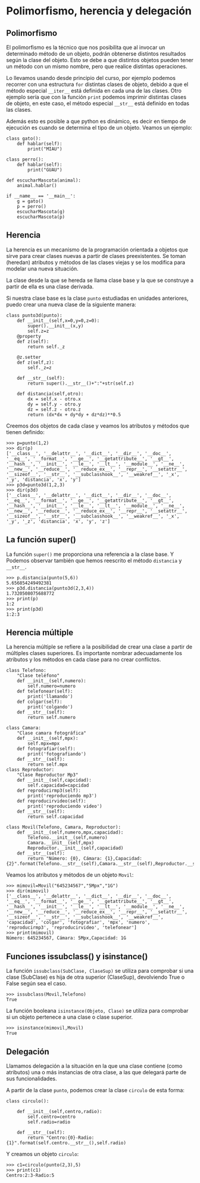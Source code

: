# Polimorfismo, herencia y delegación
	
## Polimorfismo

El polimorfismo es la técnico que nos posibilita que al invocar un determinado método de un objeto, podrán obtenerse distintos resultados según la clase del objeto. Esto se debe a que distintos objetos pueden tener un método con un mismo nombre, pero que realice distintas operaciones.

Lo llevamos usando desde principio del curso, por ejemplo podemos recorrer con una estructura `for` distintas clases de objeto, debido a que el método especial `__iter__` está definida en cada una de las clases. Otro ejemplo sería que con la función `print` podemos imprimir distintas clases de objeto, en este caso, el método especial `__str__` está definido en todas las clases.

Además esto es posible a que python es dinámico, es decir en tiempo de ejecución es cuando se determina el tipo de un objeto. Veamos un ejemplo:

	class gato():
		def hablar(self):
			print("MIAU")	

	class perro():
		def hablar(self):
			print("GUAU")	

	def escucharMascota(animal):
		animal.hablar()	

	if __name__ == '__main__':
		g = gato()
		p = perro()
		escucharMascota(g)
		escucharMascota(p)

## Herencia

La herencia es un mecanismo de la programación orientada a objetos que sirve para crear clases nuevas a partir de clases preexistentes. Se toman (heredan) atributos y métodos de las clases viejas y se los modifica para modelar una nueva situación.

La clase desde la que se hereda se llama clase base y la que se construye a partir de ella es una clase derivada.

Si nuestra clase base es la clase `punto` estudiadas en unidades anteriores, puedo crear una nueva clase de la siguiente manera:

	class punto3d(punto):
		def __init__(self,x=0,y=0,z=0):
			super().__init__(x,y)
			self.z=z
		@property
		def z(self):
			return self._z	

		@z.setter
		def z(self,z):
			self._z=z	

		def __str__(self):
			return super().__str__()+":"+str(self.z)	

		def distancia(self,otro):
			dx = self.x - otro.x
			dy = self.y - otro.y
			dz = self.z - otro.z
			return (dx*dx + dy*dy + dz*dz)**0.5	

Creemos dos objetos de cada clase y veamos los atributos y métodos que tienen definido:

	>>> p=punto(1,2)
	>>> dir(p)
	['__class__', '__delattr__', '__dict__', '__dir__', '__doc__', '__eq__', '__format__', '__ge__', '__getattribute__', '__gt__', '__hash__', '__init__', '__le__', '__lt__', '__module__', '__ne__', '__new__', '__reduce__', '__reduce_ex__', '__repr__', '__setattr__', '__sizeof__', '__str__', '__subclasshook__', '__weakref__', '_x', '_y', 'distancia', 'x', 'y']
	>>> p3d=punto3d(1,2,3)
	>>> dir(p3d)
	['__class__', '__delattr__', '__dict__', '__dir__', '__doc__', '__eq__', '__format__', '__ge__', '__getattribute__', '__gt__', '__hash__', '__init__', '__le__', '__lt__', '__module__', '__ne__', '__new__', '__reduce__', '__reduce_ex__', '__repr__', '__setattr__', '__sizeof__', '__str__', '__subclasshook__', '__weakref__', '_x', '_y', '_z', 'distancia', 'x', 'y', 'z']

## La función super()

La función `super()` me proporciona una referencia a la clase base. Y Podemos observar también que hemos reescrito el método `distancia` y `__str__`.

	>>> p.distancia(punto(5,6))
	5.656854249492381
	>>> p3d.distancia(punto3d(2,3,4))
	1.7320508075688772
	>>> print(p)
	1:2
	>>> print(p3d)
	1:2:3

## Herencia múltiple

La herencia múltiple se refiere a la posibilidad de crear una clase a partir de múltiples clases superiores. Es importante nombrar adecuadamente los atributos y los métodos en cada clase para no crear conflictos.

	class Telefono:
	    "Clase teléfono"
	    def __init__(self,numero):
	        self.numero=numero
	    def telefonear(self):
	        print('llamando')
	    def colgar(self):
	        print('colgando') 
	    def __str__(self):
	        return self.numero	

	class Camara:
	    "Clase camara fotográfica"
	    def __init__(self,mpx):
	        self.mpx=mpx
	    def fotografiar(self):
	        print('fotografiando')        
	    def __str__(self):
	        return self.mpx
	class Reproductor:
	    "Clase Reproductor Mp3"
	    def __init__(self,capcidad):
	        self.capacidad=capcidad
	    def reproducirmp3(self):
	        print('reproduciendo mp3')                  
	    def reproducirvideo(self):
	        print('reproduciendo video')                  
	    def __str__(self):
	        return self.capacidad	

	class Movil(Telefono, Camara, Reproductor):
	    def __init__(self,numero,mpx,capacidad):
	        Telefono.__init__(self,numero)
	        Camara.__init__(self,mpx)
	        Reproductor.__init__(self,capacidad)
	    def __str__(self):
	        return "Número: {0}, Cámara: {1},Capacidad: {2}".format(Telefono.__str__(self),Camara.__str__(self),Reproductor.__str__(self))

Veamos los atributos y métodos de un objeto `Movil`:

	>>> mimovil=Movil("645234567","5Mpx","1G")
	>>> dir(mimovil)
	['__class__', '__delattr__', '__dict__', '__dir__', '__doc__', '__eq__', '__format__', '__ge__', '__getattribute__', '__gt__', '__hash__', '__init__', '__le__', '__lt__', '__module__', '__ne__', '__new__', '__reduce__', '__reduce_ex__', '__repr__', '__setattr__', '__sizeof__', '__str__', '__subclasshook__', '__weakref__', 'capacidad', 'colgar', 'fotografiar', 'mpx', 'numero', 'reproducirmp3', 'reproducirvideo', 'telefonear']
	>>> print(mimovil)
	Número: 645234567, Cámara: 5Mpx,Capacidad: 1G

## Funciones issubclass() y isinstance() 

La función `issubclass(SubClase, ClaseSup)` se utiliza para comprobar si una clase (SubClase) es hija de otra superior (ClaseSup), devolviendo True o False según sea el caso. 

	>>> issubclass(Movil,Telefono)
	True

La función booleana `isinstance(Objeto, Clase)` se utiliza para comprobar si un objeto pertenece a una clase o clase superior. 

	>>> isinstance(mimovil,Movil)
	True

## Delegación

Llamamos delegación a la situación en la que una clase contiene (como atributos) una o más instancias de otra clase, a las que delegará parte de sus funcionalidades.

A partir de la clase `punto`, podemos crear la clase `circulo` de esta forma:

	class circulo():	

		def __init__(self,centro,radio):
			self.centro=centro
			self.radio=radio	

		def __str__(self):
			return "Centro:{0}-Radio:{1}".format(self.centro.__str__(),self.radio)	

Y creamos un objeto `circulo`:

	>>> c1=circulo(punto(2,3),5)
	>>> print(c1)
	Centro:2:3-Radio:5

